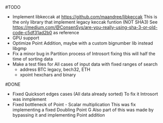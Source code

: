 #TODO
- Implement libkeccak at https://github.com/maandree/libkeccak
  This is the only library that implement legacy keccak funtion (NOT SHA3)
  See https://medium.com/@ConsenSys/are-you-really-using-sha-3-or-old-code-c5df31ad2b0 as reference
- GPU support
- Optimize Point Addition, maybe with a custom bignumber lib instead libgmp
- Fix a minor bug in Partition process of Introsort
  fixing this will half the time of sorting data
- Make a test files for All cases of input data with fixed ranges of search
  - address BTC legacy, bech32, ETH
  - xpoint hexchars and binary


#DONE
- Fixed Quicksort edges cases (All data already sorted)
  To fix it Introsort was inmplement
- Fixed bottleneck of Point - Scalar multiplication
  This was fix implementing a fixed Doubling Point G
  Also part of this was made by bypassing it and implementing Point addition

